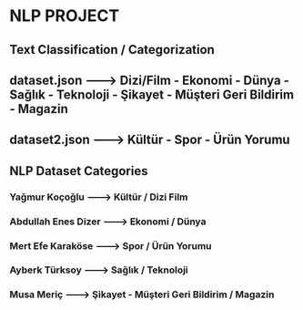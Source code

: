 # NLP PROJECT

## Text Classification / Categorization

## dataset.json ---> Dizi/Film - Ekonomi - Dünya - Sağlık - Teknoloji - Şikayet - Müşteri Geri Bildirim - Magazin
## dataset2.json ---> Kültür - Spor - Ürün Yorumu

## NLP Dataset Categories 
### Yağmur Koçoğlu ---> Kültür / Dizi Film
### Abdullah Enes Dizer ---> Ekonomi / Dünya
### Mert Efe Karaköse ---> Spor / Ürün Yorumu
### Ayberk Türksoy ---> Sağlık / Teknoloji
### Musa Meriç ---> Şikayet - Müşteri Geri Bildirim / Magazin
